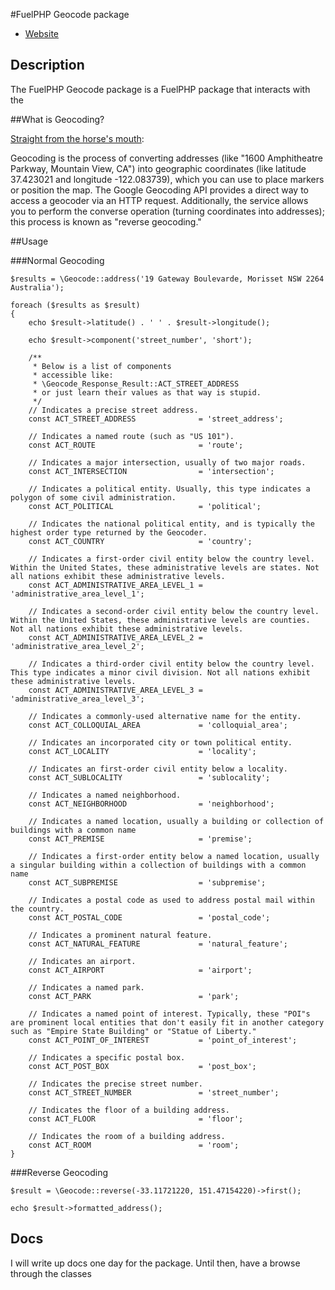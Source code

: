#FuelPHP Geocode package

* [Website](http://github.com/bencorlett/fuel-geocode/)

## Description

The FuelPHP Geocode package is a FuelPHP package that interacts with the 

##What is Geocoding?

[Straight from the horse's mouth](http://code.google.com/apis/maps/documentation/geocoding/#Geocoding):

Geocoding is the process of converting addresses (like "1600 Amphitheatre Parkway, Mountain View, CA") into geographic coordinates (like latitude 37.423021 and longitude -122.083739), which you can use to place markers or position the map. The Google Geocoding API provides a direct way to access a geocoder via an HTTP request. Additionally, the service allows you to perform the converse operation (turning coordinates into addresses); this process is known as "reverse geocoding."

##Usage

###Normal Geocoding

    $results = \Geocode::address('19 Gateway Boulevarde, Morisset NSW 2264 Australia');

    foreach ($results as $result)
    {
        echo $result->latitude() . ' ' . $result->longitude();

        echo $result->component('street_number', 'short');

        /**
         * Below is a list of components
         * accessible like:
         * \Geocode_Response_Result::ACT_STREET_ADDRESS
         * or just learn their values as that way is stupid.
         */
        // Indicates a precise street address.
        const ACT_STREET_ADDRESS              = 'street_address';

        // Indicates a named route (such as "US 101").
        const ACT_ROUTE                       = 'route';

        // Indicates a major intersection, usually of two major roads.
        const ACT_INTERSECTION                = 'intersection';

        // Indicates a political entity. Usually, this type indicates a polygon of some civil administration.
        const ACT_POLITICAL                   = 'political';

        // Indicates the national political entity, and is typically the highest order type returned by the Geocoder.
        const ACT_COUNTRY                     = 'country';

        // Indicates a first-order civil entity below the country level. Within the United States, these administrative levels are states. Not all nations exhibit these administrative levels.
        const ACT_ADMINISTRATIVE_AREA_LEVEL_1 = 'administrative_area_level_1';

        // Indicates a second-order civil entity below the country level. Within the United States, these administrative levels are counties. Not all nations exhibit these administrative levels.
        const ACT_ADMINISTRATIVE_AREA_LEVEL_2 = 'administrative_area_level_2';

        // Indicates a third-order civil entity below the country level. This type indicates a minor civil division. Not all nations exhibit these administrative levels.
        const ACT_ADMINISTRATIVE_AREA_LEVEL_3 = 'administrative_area_level_3';

        // Indicates a commonly-used alternative name for the entity.
        const ACT_COLLOQUIAL_AREA             = 'colloquial_area';

        // Indicates an incorporated city or town political entity.
        const ACT_LOCALITY                    = 'locality';

        // Indicates an first-order civil entity below a locality.
        const ACT_SUBLOCALITY                 = 'sublocality';

        // Indicates a named neighborhood.
        const ACT_NEIGHBORHOOD                = 'neighborhood';

        // Indicates a named location, usually a building or collection of buildings with a common name
        const ACT_PREMISE                     = 'premise';

        // Indicates a first-order entity below a named location, usually a singular building within a collection of buildings with a common name
        const ACT_SUBPREMISE                  = 'subpremise';

        // Indicates a postal code as used to address postal mail within the country.
        const ACT_POSTAL_CODE                 = 'postal_code';

        // Indicates a prominent natural feature.
        const ACT_NATURAL_FEATURE             = 'natural_feature';

        // Indicates an airport.
        const ACT_AIRPORT                     = 'airport';

        // Indicates a named park.
        const ACT_PARK                        = 'park';

        // Indicates a named point of interest. Typically, these "POI"s are prominent local entities that don't easily fit in another category such as "Empire State Building" or "Statue of Liberty."
        const ACT_POINT_OF_INTEREST           = 'point_of_interest';

        // Indicates a specific postal box.
        const ACT_POST_BOX                    = 'post_box';

        // Indicates the precise street number.
        const ACT_STREET_NUMBER               = 'street_number';

        // Indicates the floor of a building address.
        const ACT_FLOOR                       = 'floor';

        // Indicates the room of a building address.
        const ACT_ROOM                        = 'room';
    }


###Reverse Geocoding

    $result = \Geocode::reverse(-33.11721220, 151.47154220)->first();

    echo $result->formatted_address();

## Docs

I will write up docs one day for the package. Until then, have a browse through the classes